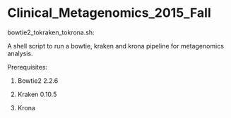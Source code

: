 # Clinical_Metagenomics_2015_Fall

bowtie2_tokraken_tokrona.sh:

A shell script to run a bowtie, kraken and krona pipeline for metagenomics analysis.

Prerequisites:

1. Bowtie2 2.2.6

2. Kraken 0.10.5

3. Krona 
